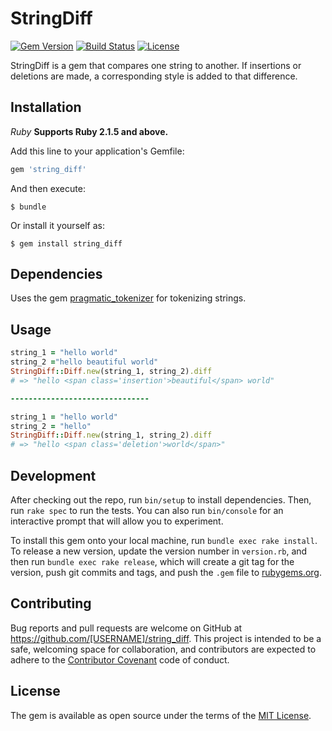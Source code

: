 # StringDiff

[![Gem Version](https://badge.fury.io/rb/string_diff.svg)](https://badge.fury.io/rb/string_diff) [![Build Status](https://travis-ci.org/natanio/string_diff.png)](https://travis-ci.org/natanio/string_diff) [![License](https://img.shields.io/badge/license-MIT-brightgreen.svg?style=flat)](https://github.com/natanio/string_diff/blob/master/LICENSE.txt)

StringDiff is a gem that compares one string to another. If insertions or deletions are made, a corresponding style is added to that difference.

## Installation

*Ruby*
**Supports Ruby 2.1.5 and above.**

Add this line to your application's Gemfile:

```ruby
gem 'string_diff'
```

And then execute:

    $ bundle

Or install it yourself as:

    $ gem install string_diff

## Dependencies

Uses the gem [pragmatic_tokenizer](https://github.com/diasks2/pragmatic_tokenizer) for tokenizing strings.

## Usage


```ruby
string_1 = "hello world"
string_2 ="hello beautiful world"
StringDiff::Diff.new(string_1, string_2).diff
# => "hello <span class='insertion'>beautiful</span> world"

-------------------------------

string_1 = "hello world"
string_2 = "hello"
StringDiff::Diff.new(string_1, string_2).diff
# => "hello <span class='deletion'>world</span>"
```


## Development

After checking out the repo, run `bin/setup` to install dependencies. Then, run `rake spec` to run the tests. You can also run `bin/console` for an interactive prompt that will allow you to experiment.

To install this gem onto your local machine, run `bundle exec rake install`. To release a new version, update the version number in `version.rb`, and then run `bundle exec rake release`, which will create a git tag for the version, push git commits and tags, and push the `.gem` file to [rubygems.org](https://rubygems.org).

## Contributing

Bug reports and pull requests are welcome on GitHub at https://github.com/[USERNAME]/string_diff. This project is intended to be a safe, welcoming space for collaboration, and contributors are expected to adhere to the [Contributor Covenant](http://contributor-covenant.org) code of conduct.


## License

The gem is available as open source under the terms of the [MIT License](http://opensource.org/licenses/MIT).

